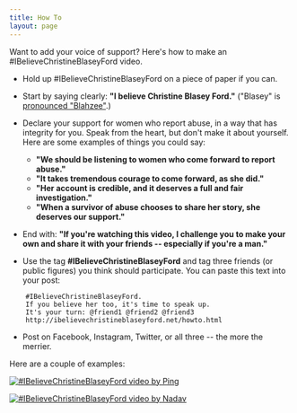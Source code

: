 ```yaml
---
title: How To
layout: page
---
```


Want to add your voice of support? Here's how to make an #IBelieveChristineBlaseyFord video.

* Hold up #IBelieveChristineBlaseyFord on a piece of paper if you can.

* Start by saying clearly: **"I believe Christine Blasey Ford."**  ("Blasey" is <a href="https://www.youtube.com/watch?v=B4tReT7HeGE&t=31s">pronounced "Blahzee"</a>.)

* Declare your support for women who report abuse,
  in a way that has integrity for you.
  Speak from the heart, but don't make it about yourself.
  Here are some examples of things you could say:
    * **"We should be listening to women who come forward to report abuse."**
    * **"It takes tremendous courage to come forward, as she did."**
    * **"Her account is credible, and it deserves a full and fair investigation."**
    * **"When a survivor of abuse chooses to share her story, she deserves our support."**

* End with: **"If you're watching this video,
  I challenge you to make your own and
  share it with your friends -- especially if you're a man."**

* Use the tag **#IBelieveChristineBlaseyFord**
  and tag three friends (or public figures) you think should participate.
  You can paste this text into your post:

```
    #IBelieveChristineBlaseyFord.
    If you believe her too, it's time to speak up.
    It's your turn: @friend1 @friend2 @friend3
    http://ibelievechristineblaseyford.net/howto.html
```

* Post on Facebook, Instagram, Twitter, or all three -- the more the merrier.

Here are a couple of examples:

[![#IBelieveChristineBlaseyFord video by Ping](http://img.youtube.com/vi/HzKb8IGjg6Y/0.jpg)](http://www.youtube.com/watch?v=HzKb8IGjg6Y "#IBelieveChristineBlaseyFord")

[![#IBelieveChristineBlaseyFord video by Nadav](http://img.youtube.com/vi/w2EzvjajZ3k/0.jpg)](http://www.youtube.com/watch?v=w2EzvjajZ3k "#IBelieveChristineBlaseyFord")
